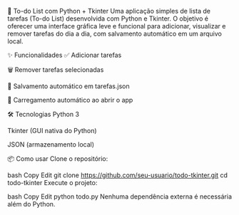 📝 To-do List com Python + Tkinter
Uma aplicação simples de lista de tarefas (To-do List) desenvolvida com Python e Tkinter. O objetivo é oferecer uma interface gráfica leve e funcional para adicionar, visualizar e remover tarefas do dia a dia, com salvamento automático em um arquivo local.

✨ Funcionalidades
✅ Adicionar tarefas

🗑️ Remover tarefas selecionadas

💾 Salvamento automático em tarefas.json

🔁 Carregamento automático ao abrir o app

🛠️ Tecnologias
Python 3

Tkinter (GUI nativa do Python)

JSON (armazenamento local)

📦 Como usar
Clone o repositório:

bash
Copy
Edit
git clone https://github.com/seu-usuario/todo-tkinter.git
cd todo-tkinter
Execute o projeto:

bash
Copy
Edit
python todo.py
Nenhuma dependência externa é necessária além do Python.
